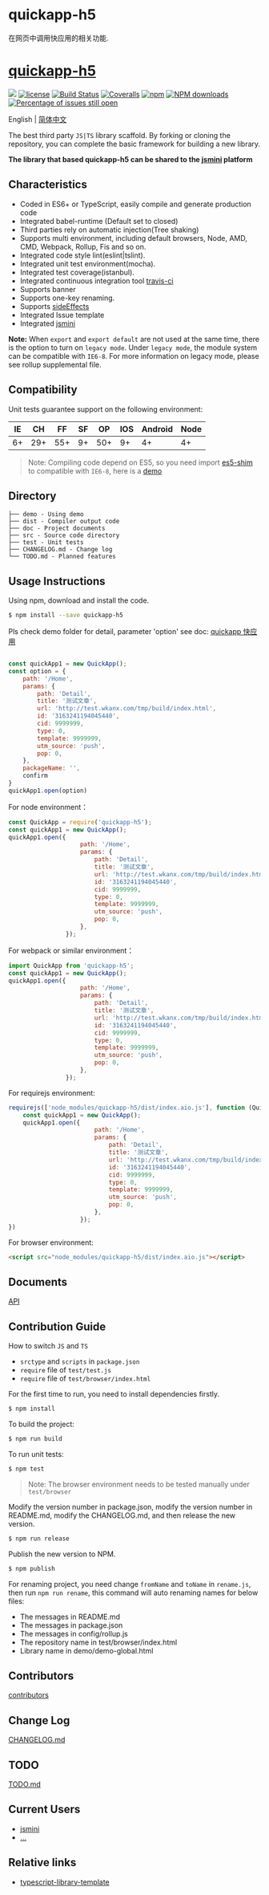 # quickapp-h5
在网页中调用快应用的相关功能.


# [quickapp-h5](https://github.com/jinwyp/quickapp-h5)
[![](https://img.shields.io/badge/Powered%20by-jslib%20base-brightgreen.svg)](https://github.com/jinwyp/quickapp-h5)
[![license](https://img.shields.io/badge/license-MIT-blue.svg)](https://github.com/jinwyp/quickapp-h5/blob/master/LICENSE)
[![Build Status](https://travis-ci.org/jinwyp/quickapp-h5.svg?branch=master)](https://travis-ci.org/jinwyp/quickapp-h5)
[![Coveralls](https://img.shields.io/coveralls/jinwyp/quickapp-h5.svg)](https://coveralls.io/github/jinwyp/quickapp-h5)
[![npm](https://img.shields.io/badge/npm-0.1.0-orange.svg)](https://www.npmjs.com/package/quickapp-h5)
[![NPM downloads](http://img.shields.io/npm/dm/quickapp-h5.svg?style=flat-square)](http://www.npmtrends.com/quickapp-h5)
[![Percentage of issues still open](http://isitmaintained.com/badge/open/jinwyp/quickapp-h5.svg)](http://isitmaintained.com/project/jinwyp/quickapp-h5 "Percentage of issues still open")

English | [简体中文](./README.zh-CN.md)

The best third party `JS|TS` library scaffold. By forking or cloning the repository, you can complete the basic framework for building a new library.

**The library that based quickapp-h5 can be shared to the [jsmini](https://github.com/jsmini) platform**

## Characteristics

- Coded in ES6+ or TypeScript, easily compile and generate production code
- Integrated babel-runtime (Default set to closed)
- Third parties rely on automatic injection(Tree shaking)
- Supports multi environment, including default browsers, Node, AMD, CMD, Webpack, Rollup, Fis and so on.
- Integrated code style lint(eslint|tslint).
- Integrated unit test environment(mocha).
- Integrated test coverage(istanbul).
- Integrated continuous integration tool [travis-ci](https://www.travis-ci.org/)
- Supports banner
- Supports one-key renaming.
- Supports [sideEffects](https://github.com/webpack/webpack/tree/master/examples/side-effects)
- Integrated Issue template
- Integrated [jsmini](https://github.com/jsmini)

**Note:** When `export` and `export default` are not used at the same time, there is the option to 
turn on `legacy mode`. Under `legacy mode`, the module system can be compatible with `IE6-8`. For more information on legacy mode, 
please see rollup supplemental file. 

## Compatibility
Unit tests guarantee support on the following environment:

| IE   | CH   | FF   | SF   | OP   | IOS  | Android   | Node  |
| ---- | ---- | ---- | ---- | ---- | ---- | ---- | ----- |
| 6+   | 29+ | 55+  | 9+   | 50+  | 9+   | 4+   | 4+ |

> Note: Compiling code depend on ES5, so you need import [es5-shim](http://github.com/es-shims/es5-shim/) to compatible with `IE6-8`, here is a [demo](./demo/demo-global.html)

## Directory
```
├── demo - Using demo
├── dist - Compiler output code
├── doc - Project documents
├── src - Source code directory
├── test - Unit tests
├── CHANGELOG.md - Change log
└── TODO.md - Planned features
```

## Usage Instructions

Using npm, download and install the code. 

```bash
$ npm install --save quickapp-h5
```


Pls check demo folder for detail,  parameter 'option' see doc: [quickapp 快应用](https://doc.quickapp.cn/tutorial/platform/url-jump-configuration.html)
```javascript

const quickApp1 = new QuickApp();
const option = {
    path: '/Home',
    params: {
        path: 'Detail',
        title: '测试文章',
        url: 'http://test.wkanx.com/tmp/build/index.html',
        id: '3163241194045440',
        cid: 9999999,
        type: 0,
        template: 9999999,
        utm_source: 'push',
        pop: 0,
    },
    packageName: '',
    confirm
}
quickApp1.open(option)


```



For node environment：

```js
const QuickApp = require('quickapp-h5');
const quickApp1 = new QuickApp();
quickApp1.open({
                    path: '/Home',
                    params: {
                        path: 'Detail',
                        title: '测试文章',
                        url: 'http://test.wkanx.com/tmp/build/index.html',
                        id: '3163241194045440',
                        cid: 9999999,
                        type: 0,
                        template: 9999999,
                        utm_source: 'push',
                        pop: 0,
                    },
                });
```

For webpack or similar environment：

```js
import QuickApp from 'quickapp-h5';
const quickApp1 = new QuickApp();
quickApp1.open({
                    path: '/Home',
                    params: {
                        path: 'Detail',
                        title: '测试文章',
                        url: 'http://test.wkanx.com/tmp/build/index.html',
                        id: '3163241194045440',
                        cid: 9999999,
                        type: 0,
                        template: 9999999,
                        utm_source: 'push',
                        pop: 0,
                    },
                });
```

For requirejs environment:

```js
requirejs(['node_modules/quickapp-h5/dist/index.aio.js'], function (QuickApp) {
    const quickApp1 = new QuickApp();
    quickApp1.open({
                        path: '/Home',
                        params: {
                            path: 'Detail',
                            title: '测试文章',
                            url: 'http://test.wkanx.com/tmp/build/index.html',
                            id: '3163241194045440',
                            cid: 9999999,
                            type: 0,
                            template: 9999999,
                            utm_source: 'push',
                            pop: 0,
                        },
                    });
})
```

For browser environment:

```html
<script src="node_modules/quickapp-h5/dist/index.aio.js"></script>
```

## Documents
[API](./doc/api.md)

## Contribution Guide

How to switch `JS` and `TS`

- `srctype` and `scripts` in `package.json`
- `require` file of `test/test.js`
- `require` file of `test/browser/index.html`

For the first time to run, you need to install dependencies firstly.

```bash
$ npm install
```

To build the project:

```bash
$ npm run build
```

To run unit tests:

```bash
$ npm test
```

> Note: The browser environment needs to be tested manually under ```test/browser```

Modify the version number in package.json, modify the version number in README.md, modify the CHANGELOG.md, and then release the new version.

```bash
$ npm run release
```

Publish the new version to NPM.

```bash
$ npm publish
```

For renaming project, you need change `fromName` and `toName` in `rename.js`, then run `npm run rename`, this command will auto renaming names for below files:

- The messages in README.md
- The messages in package.json
- The messages in config/rollup.js
- The repository name in test/browser/index.html
- Library name in demo/demo-global.html

## Contributors

[contributors](https://github.com/jinwyp/quickapp-h5/graphs/contributors)

## Change Log
[CHANGELOG.md](./CHANGELOG.md)

## TODO
[TODO.md](./TODO.md)

## Current Users

- [jsmini](https://github.com/jsmini)
- [...](https://github.com/jinwyp/quickapp-h5/issues/10)


## Relative links

- [typescript-library-template](https://github.com/jiumao-fe/typescript-library-template)
